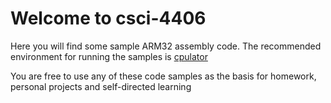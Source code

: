 # Welcome to csci-4406

Here you will find some sample ARM32 assembly code. The recommended environment for running the samples is [cpulator](https://cpulator.01xz.net/?sys=arm)

You are free to use any of these code samples as the basis for homework, personal projects and self-directed learning
